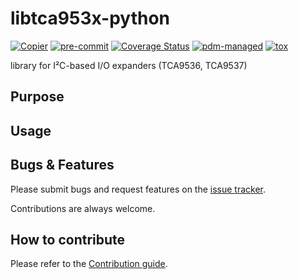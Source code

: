 # libtca953x-python

[![Copier](https://img.shields.io/endpoint?url=https://raw.githubusercontent.com/copier-org/copier/master/img/badge/badge-grayscale-inverted-border-purple.json)](https://github.com/copier-org/copier)
[![pre-commit](https://img.shields.io/badge/pre--commit-enabled-brightgreen?logo=pre-commit)](https://github.com/pre-commit/pre-commit)
[![Coverage Status](https://coveralls.io/repos/github/feeph/libtca953x-python/badge.svg)](https://coveralls.io/github/feeph/libtca953x-python)
[![pdm-managed](https://img.shields.io/endpoint?url=https%3A%2F%2Fcdn.jsdelivr.net%2Fgh%2Fpdm-project%2F.github%2Fbadge.json)](https://pdm-project.org)
[![tox](https://img.shields.io/badge/tox-ab79d2)](https://tox.wiki/)

library for I²C-based I/O expanders (TCA9536, TCA9537)

## Purpose

## Usage

## Bugs & Features

Please submit bugs and request features on the [issue tracker](https://github.com/feeph/libtca953x-python/issues).

Contributions are always welcome.

## How to contribute

Please refer to the [Contribution guide](docs/CONTRIBUTING.md).
